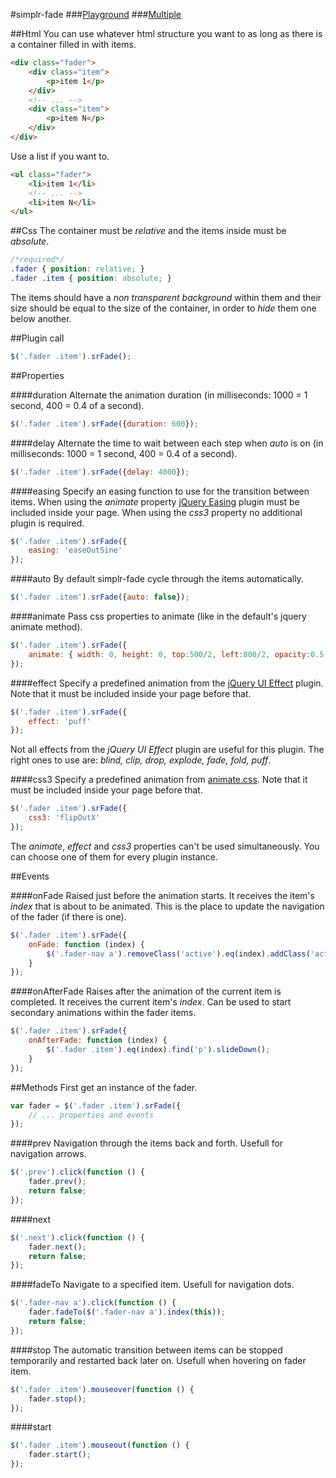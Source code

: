 #simplr-fade
###[Playground](http://simov.github.com/simplr-fade/)
###[Multiple](http://simov.github.com/simplr-fade/examples/demo2.html)

##Html
You can use whatever html structure you want to as long as there is a container filled in with items.
```html
<div class="fader">
    <div class="item">
    	<p>item 1</p>
	</div>
	<!-- ... -->
	<div class="item">
		<p>item N</p>
	</div>
</div>
```
Use a list if you want to.
```html
<ul class="fader">
	<li>item 1</li>
	<!-- ... -->
	<li>item N</li>
</ul>
```


##Css
The container must be *relative* and the items inside must be *absolute*.
```css
/*required*/
.fader { position: relative; }
.fader .item { position: absolute; }
```
The items should have a *non transparent background* within them and their size should be equal to the size of the container, in order to *hide* them one below another.


##Plugin call
```js
$('.fader .item').srFade();
```


##Properties

####duration
Alternate the animation duration (in milliseconds: 1000 = 1 second, 400 = 0.4 of a second).
```js
$('.fader .item').srFade({duration: 600});
```

####delay
Alternate the time to wait between each step when *auto* is on (in milliseconds: 1000 = 1 second, 400 = 0.4 of a second).
```js
$('.fader .item').srFade({delay: 4000});
```

####easing
Specify an easing function to use for the transition between items. When using the *animate* property [jQuery Easing](http://gsgd.co.uk/sandbox/jquery/easing/) plugin must be included inside your page. When using the *css3* property no additional plugin is required.
```js
$('.fader .item').srFade({
    easing: 'easeOutSine'
});
```

####auto
By default simplr-fade cycle through the items automatically.
```js
$('.fader .item').srFade({auto: false});
```

####animate
Pass css properties to animate (like in the default's jquery animate method).
```js
$('.fader .item').srFade({
	animate: { width: 0, height: 0, top:500/2, left:800/2, opacity:0.5 }
});
```

####effect
Specify a predefined animation from the [jQuery UI Effect](http://docs.jquery.com/UI/Effects) plugin. Note that it must be included inside your page before that.
```js
$('.fader .item').srFade({
	effect: 'puff'
});
```
Not all effects from the *jQuery UI Effect* plugin are useful for this plugin. The right ones to use are: *blind, clip, drop, explode, fade, fold, puff*.

####css3
Specify a predefined animation from [animate.css](http://daneden.me/animate/). Note that it must be included inside your page before that.
```js
$('.fader .item').srFade({
    css3: 'flipOutX'
});
```

The *animate*, *effect* and *css3* properties can't be used simultaneously. You can choose one of them for every plugin instance.


##Events

####onFade
Raised just before the animation starts. It receives the item's *index* that is about to be animated. This is the place to update the navigation of the fader (if there is one).
```js
$('.fader .item').srFade({
	onFade: function (index) {
		$('.fader-nav a').removeClass('active').eq(index).addClass('active');
	}
});
```

####onAfterFade
Raises after the animation of the current item is completed. It receives the current item's *index*. Can be used to start secondary animations within the fader items.
```js
$('.fader .item').srFade({
	onAfterFade: function (index) {
		$('.fader .item').eq(index).find('p').slideDown();
	}
});
```

##Methods
First get an instance of the fader.
```js
var fader = $('.fader .item').srFade({
	// ... properties and events
});
```

####prev
Navigation through the items back and forth. Usefull for navigation arrows.
```js
$('.prev').click(function () {
	fader.prev();
	return false;
});
```

####next
```js
$('.next').click(function () {
	fader.next();
	return false;
});
```

####fadeTo
Navigate to a specified item. Usefull for navigation dots.
```js
$('.fader-nav a').click(function () {
	fader.fadeTo($('.fader-nav a').index(this));
	return false;
});
```

####stop
The automatic transition between items can be stopped temporarily and restarted back later on. Usefull when hovering on fader item.
```js
$('.fader .item').mouseover(function () {
	fader.stop();
});
```

####start
```js
$('.fader .item').mouseout(function () {
	fader.start();
});
```